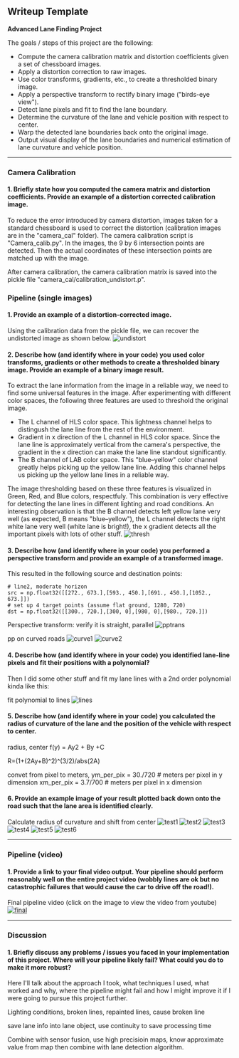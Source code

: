 ## Writeup Template

**Advanced Lane Finding Project**

The goals / steps of this project are the following:

* Compute the camera calibration matrix and distortion coefficients given a set of chessboard images.
* Apply a distortion correction to raw images.
* Use color transforms, gradients, etc., to create a thresholded binary image.
* Apply a perspective transform to rectify binary image ("birds-eye view").
* Detect lane pixels and fit to find the lane boundary.
* Determine the curvature of the lane and vehicle position with respect to center.
* Warp the detected lane boundaries back onto the original image.
* Output visual display of the lane boundaries and numerical estimation of lane curvature and vehicle position.

[//]: # (Image References)

[image1]: ./examples/undistort_output.png "Undistorted"
[image2]: ./test_images/test1.jpg "Road Transformed"
[image3]: ./examples/binary_combo_example.jpg "Binary Example"
[image4]: ./examples/warped_straight_lines.jpg "Warp Example"
[image5]: ./examples/color_fit_lines.jpg "Fit Visual"
[image6]: ./examples/example_output.jpg "Output"
[video1]: ./project_video.mp4 "Video"

[img1]: ./output_images/undistort_sample.png "undistort"
[img2]: ./output_images/pp_transform.png "pptransform"
[img3]: ./output_images/Thresh_3.png "thresh"
[img4]: ./output_images/pp_curve1.png "curve1"
[img5]: ./output_images/pp_curve2.png "curve2"
[img6]: ./output_images/line_detection.png "lines"
[img7]: ./output_images/test1_out.png "test1"
[img8]: ./output_images/test2_out.png "test2"
[img9]: ./output_images/test3_out.png "test3"
[img10]: ./output_images/test4_out.png "test4"
[img11]: ./output_images/test5_out.png "test5"
[img12]: ./output_images/test6_out.png "test6"
[img13]: ./output_images/final.png "final"

---

### Camera Calibration

#### 1. Briefly state how you computed the camera matrix and distortion coefficients. Provide an example of a distortion corrected calibration image.

To reduce the error introduced by camera distortion, images taken for a standard chessboard is used to correct the distortion (calibration images are in the "camera_cal" folder). The camera calibration script is "Camera_calib.py". In the images, the 9 by 6 intersection points are detected. Then the actual coordinates of these intersection points are matched up with the image.

After camera calibration, the camera calibration matrix is saved into the pickle file "camera_cal/calibration_undistort.p". 


### Pipeline (single images)

#### 1. Provide an example of a distortion-corrected image.

Using the calibration data from the pickle file, we can recover the undistorted image as shown below.
![undistort][img1]


#### 2. Describe how (and identify where in your code) you used color transforms, gradients or other methods to create a thresholded binary image.  Provide an example of a binary image result.

To extract the lane information from the image in a reliable way, we need to find some universal features in the image. After experimenting with different color spaces, the following three features are used to threshold the original image.

* The L channel of HLS color space. This lightness channel helps to distingush the lane line from the rest of the environment.
* Gradient in x direction of the L channel in HLS color space. Since the lane line is approximately vertical from the camera's perspective, the gradient in the x direction can make the lane line standout significantly.
* The B channel of LAB color space. This "blue–yellow" color channel greatly helps picking up the yellow lane line. Adding this channel helps us picking up the yellow lane lines in a reliable way.

The image thresholding based on these three features is visualized in Green, Red, and Blue colors, respectfuly. This combination is very effective for detecting the lane lines in different lighting and road conditions. An interesting observation is that the B channel detects left yellow lane very well (as expected, B means "blue–yellow"), the L channel detects the right white lane very well (white lane is bright!), the x gradient detects all the important pixels with lots of other stuff. 
![thresh][img3]

#### 3. Describe how (and identify where in your code) you performed a perspective transform and provide an example of a transformed image.
This resulted in the following source and destination points:

    # line2, moderate horizon
    src = np.float32([[272., 673.],[593., 450.],[691., 450.],[1052., 673.]])
    # set up 4 target points (assume flat ground, 1280, 720)
    dst = np.float32([[300., 720.],[300, 0],[980, 0],[980., 720.]])




Perspective transform: verify it is straight, parallel
![pptrans][img2]


pp on curved roads
![curve1][img4]
![curve2][img5]


#### 4. Describe how (and identify where in your code) you identified lane-line pixels and fit their positions with a polynomial?

Then I did some other stuff and fit my lane lines with a 2nd order polynomial kinda like this:

fit polynomial to lines
![lines][img6]




#### 5. Describe how (and identify where in your code) you calculated the radius of curvature of the lane and the position of the vehicle with respect to center.

radius, center
f(y) = Ay2 + By +C

R=(1+(2Ay+B)^2)^(3/2)/abs(2A)

convet from pixel to meters,     ym_per_pix = 30./720 # meters per pixel in y dimension
    xm_per_pix = 3.7/700 # meters per pixel in x dimension

#### 6. Provide an example image of your result plotted back down onto the road such that the lane area is identified clearly.

Calculate radius of curvature and shift from center
![test1][img7]
![test2][img8]
![test3][img9]
![test4][img10]
![test5][img11]
![test6][img12]




---

### Pipeline (video)

#### 1. Provide a link to your final video output.  Your pipeline should perform reasonably well on the entire project video (wobbly lines are ok but no catastrophic failures that would cause the car to drive off the road!).

Final pipeline video (click on the image to view the video from youtube)
[![final][img13]](https://www.youtube.com/watch?v=X8QN-qY7uIo)

---

### Discussion

#### 1. Briefly discuss any problems / issues you faced in your implementation of this project.  Where will your pipeline likely fail?  What could you do to make it more robust?

Here I'll talk about the approach I took, what techniques I used, what worked and why, where the pipeline might fail and how I might improve it if I were going to pursue this project further. 

Lighting conditions, broken lines, repainted lines, cause broken line

save lane info into lane object, use continuity to save processing time

Combine with sensor fusion, use high precisioin maps, know approximate value from map then combine with lane detection algorithm.  
